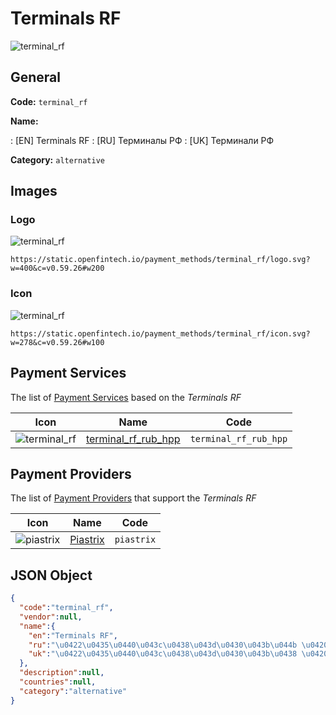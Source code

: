
# Terminals RF 
![terminal_rf](https://static.openfintech.io/payment_methods/terminal_rf/logo.svg?w=400&c=v0.59.26#w200)  

## General 
**Code:** `terminal_rf` 
 
**Name:** 
 
:	[EN] Terminals RF 
:	[RU] Терминалы РФ 
:	[UK] Терминали РФ 
 
**Category:** `alternative` 
 

## Images 

### Logo 
![terminal_rf](https://static.openfintech.io/payment_methods/terminal_rf/logo.svg?w=400&c=v0.59.26#w200)  

```
https://static.openfintech.io/payment_methods/terminal_rf/logo.svg?w=400&c=v0.59.26#w200
```  

### Icon 
![terminal_rf](https://static.openfintech.io/payment_methods/terminal_rf/icon.svg?w=278&c=v0.59.26#w100)  

```
https://static.openfintech.io/payment_methods/terminal_rf/icon.svg?w=278&c=v0.59.26#w100
```  

## Payment Services 
 
The list of [Payment Services](/payment-services/) based on the _Terminals RF_ 

|Icon|Name|Code| 
|:---:|:---:|:---:| 
|![terminal_rf](https://static.openfintech.io/payment_methods/terminal_rf/icon.svg?w=278&c=v0.59.26#w100) |[terminal_rf_rub_hpp](/payment-services/terminal_rf_rub_hpp/)|`terminal_rf_rub_hpp`| 
 

## Payment Providers 
 
The list of [Payment Providers](/payment-providers/) that support the _Terminals RF_ 

|Icon|Name|Code| 
|:---:|:---:|:---:| 
|![piastrix](https://static.openfintech.io/payment_providers/piastrix/icon.svg?w=278&c=v0.59.26#w100) |[Piastrix](/payment-providers/piastrix/)|`piastrix`| 
 

## JSON Object 

```json
{
  "code":"terminal_rf",
  "vendor":null,
  "name":{
    "en":"Terminals RF",
    "ru":"\u0422\u0435\u0440\u043c\u0438\u043d\u0430\u043b\u044b \u0420\u0424",
    "uk":"\u0422\u0435\u0440\u043c\u0438\u043d\u0430\u043b\u0438 \u0420\u0424"
  },
  "description":null,
  "countries":null,
  "category":"alternative"
}
```  
